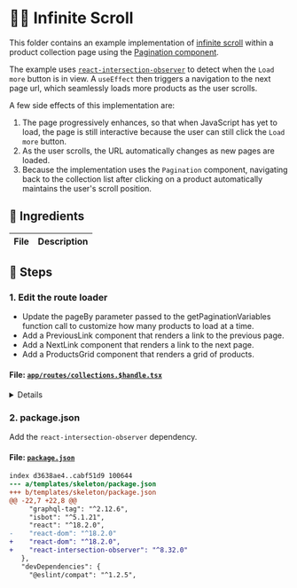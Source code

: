 # 🧑‍🍳 Infinite Scroll

This folder contains an example implementation of [infinite scroll](https://shopify.dev/docs/custom-storefronts/hydrogen/data-fetching/pagination#automatically-load-pages-on-scroll) within a product collection page using the [Pagination component](https://shopify.dev/docs/api/hydrogen/2024-07/components/pagination).

The example uses [`react-intersection-observer`](https://www.npmjs.com/package/react-intersection-observer) to detect when the `Load more` button is in view. A `useEffect` then triggers a navigation to the next page url, which seamlessly loads more products as the user scrolls.

A few side effects of this implementation are:

1. The page progressively enhances, so that when JavaScript has yet to load, the page is still interactive because the user can still click the `Load more` button.
2. As the user scrolls, the URL automatically changes as new pages are loaded.
3. Because the implementation uses the `Pagination` component, navigating back to the collection list after clicking on a product automatically maintains the user's scroll position.

## 🍣 Ingredients

| File | Description |
| --- | --- |

## 🍱 Steps

### 1. Edit the route loader

- Update the pageBy parameter passed to the getPaginationVariables function call to customize how many products to load at a time.
- Add a PreviousLink component that renders a link to the previous page.
- Add a NextLink component that renders a link to the next page.
- Add a ProductsGrid component that renders a grid of products.

#### File: [`app/routes/collections.$handle.tsx`](/templates/skeleton/app/routes/collections.$handle.tsx)

<details>

```diff
index a67d4643..7e948b55 100644
--- a/templates/skeleton/app/routes/collections.$handle.tsx
+++ b/templates/skeleton/app/routes/collections.$handle.tsx
@@ -1,14 +1,21 @@
 import {redirect, type LoaderFunctionArgs} from '@shopify/remix-oxygen';
-import {useLoaderData, Link, type MetaFunction} from '@remix-run/react';
 import {
+  useLoaderData,
+  useNavigate,
+  Link,
+  type MetaFunction,
+} from '@remix-run/react';
+import {
+  Pagination,
   getPaginationVariables,
   Image,
   Money,
   Analytics,
 } from '@shopify/hydrogen';
 import type {ProductItemFragment} from 'storefrontapi.generated';
+import {useEffect} from 'react';
 import {useVariantUrl} from '~/lib/variants';
-import {PaginatedResourceSection} from '~/components/PaginatedResourceSection';
+import {useInView} from 'react-intersection-observer';
 
 export const meta: MetaFunction<typeof loader> = ({data}) => {
   return [{title: `Hydrogen | ${data?.collection.title ?? ''} Collection`}];
@@ -36,6 +43,7 @@ async function loadCriticalData({
   const {handle} = params;
   const {storefront} = context;
   const paginationVariables = getPaginationVariables(request, {
+
     pageBy: 8,
   });
 
@@ -72,23 +80,44 @@ function loadDeferredData({context}: LoaderFunctionArgs) {
 
 export default function Collection() {
   const {collection} = useLoaderData<typeof loader>();
+  const {ref, inView} = useInView();
 
   return (
     <div className="collection">
       <h1>{collection.title}</h1>
       <p className="collection-description">{collection.description}</p>
-      <PaginatedResourceSection
-        connection={collection.products}
-        resourcesClassName="products-grid"
-      >
-        {({node: product, index}) => (
-          <ProductItem
-            key={product.id}
-            product={product}
-            loading={index < 8 ? 'eager' : undefined}
-          />
+      <Pagination connection={collection.products}>
+        {({
+          nodes,
+          isLoading,
+          PreviousLink,
+          NextLink,
+          state,
+          nextPageUrl,
+          hasNextPage,
+        }) => (
+          <>
+            {
+            <PreviousLink>
+              {isLoading ? 'Loading...' : <span>↑ Load previous</span>}
+            </PreviousLink>
+            <ProductsGrid
+              products={nodes}
+              inView={inView}
+              hasNextPage={hasNextPage}
+              nextPageUrl={nextPageUrl}
+              state={state}
+            />
+            <br />
+            {
+            <NextLink ref={ref}>
+              <span ref={ref}>
+                {isLoading ? 'Loading...' : <span>Load more yeah ↓</span>}
+              </span>
+            </NextLink>
+          </>
         )}
-      </PaginatedResourceSection>
+      </Pagination>
       <Analytics.CollectionView
         data={{
           collection: {
@@ -101,6 +130,47 @@ export default function Collection() {
   );
 }
 
+
+function ProductsGrid({
+  products,
+  inView,
+  hasNextPage,
+  nextPageUrl,
+  state,
+}: {
+  products: ProductItemFragment[];
+  inView: boolean;
+  hasNextPage: boolean;
+  nextPageUrl: string;
+  state: any;
+}) {
+  const navigate = useNavigate();
+
+  useEffect(() => {
+    if (inView && hasNextPage) {
+      navigate(nextPageUrl, {
+        replace: true,
+        preventScrollReset: true,
+        state,
+      });
+    }
+  }, [inView, navigate, state, nextPageUrl, hasNextPage]);
+
+  return (
+    <div className="products-grid">
+      {products.map((product, index) => {
+        return (
+          <ProductItem
+            key={product.id}
+            product={product}
+            loading={index < 8 ? 'eager' : undefined}
+          />
+        );
+      })}
+    </div>
+  );
+}
+
 function ProductItem({
   product,
   loading,

```

</details>

### 2. package.json

Add the `react-intersection-observer` dependency.

#### File: [`package.json`](/templates/skeleton/package.json)

```diff
index d3638ae4..cabf51d9 100644
--- a/templates/skeleton/package.json
+++ b/templates/skeleton/package.json
@@ -22,7 +22,8 @@
     "graphql-tag": "^2.12.6",
     "isbot": "^5.1.21",
     "react": "^18.2.0",
-    "react-dom": "^18.2.0"
+    "react-dom": "^18.2.0",
+    "react-intersection-observer": "^8.32.0"
   },
   "devDependencies": {
     "@eslint/compat": "^1.2.5",

```